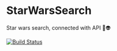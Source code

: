 # StarWarsSearch
Star wars search, connected with API 🌌👽

[![Build Status](https://travis-ci.org/joemccann/dillinger.svg?branch=master)](https://travis-ci.org/joemccann/dillinger)

